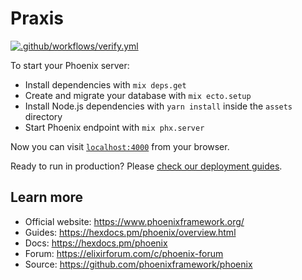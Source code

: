 # Praxis
[![.github/workflows/verify.yml](https://github.com/luhagel/praxis/actions/workflows/verify.yml/badge.svg)](https://github.com/luhagel/praxis/actions/workflows/verify.yml)

To start your Phoenix server:

  * Install dependencies with `mix deps.get`
  * Create and migrate your database with `mix ecto.setup`
  * Install Node.js dependencies with `yarn install` inside the `assets` directory
  * Start Phoenix endpoint with `mix phx.server`

Now you can visit [`localhost:4000`](http://localhost:4000) from your browser.

Ready to run in production? Please [check our deployment guides](https://hexdocs.pm/phoenix/deployment.html).

## Learn more

  * Official website: https://www.phoenixframework.org/
  * Guides: https://hexdocs.pm/phoenix/overview.html
  * Docs: https://hexdocs.pm/phoenix
  * Forum: https://elixirforum.com/c/phoenix-forum
  * Source: https://github.com/phoenixframework/phoenix
